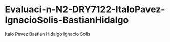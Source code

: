 # Evaluaci-n-N2-DRY7122-ItaloPavez-IgnacioSolis-BastianHidalgo
Italo Pavez Bastian Hidalgo Ignacio Solis
